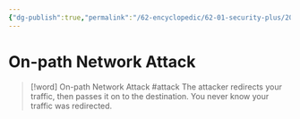 ```yaml
---
{"dg-publish":true,"permalink":"/62-encyclopedic/62-01-security-plus/20220605173141-on-path-network-attack/","dgHomeLink":true,"dgPassFrontmatter":false}
---
```



# On-path Network Attack

>[!word] On-path Network Attack #attack 
> The attacker redirects your traffic, then passes it on to the destination. You never know your traffic was redirected.
